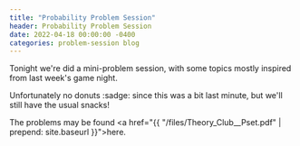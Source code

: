 ```yaml
---
title: "Probability Problem Session"
header: Probability Problem Session
date: 2022-04-18 00:00:00 -0400
categories: problem-session blog
---
```


Tonight we're did a mini-problem session, with some
topics mostly inspired from last week's game night.

Unfortunately no donuts :sadge: since this was a bit
last minute, but we'll still have the usual snacks!

The problems may be found
<a href="{{ "/files/Theory_Club__Pset.pdf" | prepend: site.baseurl }}">here</a>.

